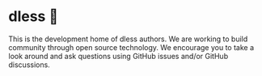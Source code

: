 # dless 👋

This is the development home of dless authors. We are working to build community through open source technology.
We encourage you to take a look around and ask questions using GitHub issues and/or GitHub discussions.
